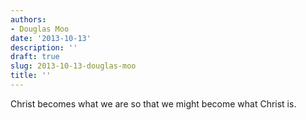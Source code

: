 ```yaml
---
authors:
- Douglas Moo
date: '2013-10-13'
description: ''
draft: true
slug: 2013-10-13-douglas-moo
title: ''
---
```

Christ becomes what we are so that we might become what Christ is.



